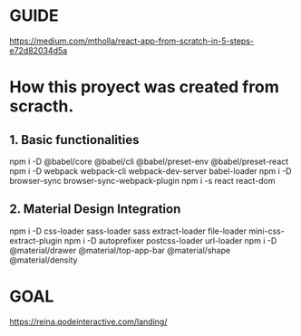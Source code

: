 # GUIDE
https://medium.com/mtholla/react-app-from-scratch-in-5-steps-e72d82034d5a

# How this proyect was created from scracth.
## 1. Basic functionalities
npm i -D @babel/core @babel/cli @babel/preset-env @babel/preset-react
npm i -D webpack webpack-cli webpack-dev-server babel-loader
npm i -D browser-sync browser-sync-webpack-plugin
npm i -s react react-dom

## 2. Material Design Integration
npm i -D css-loader sass-loader sass extract-loader file-loader mini-css-extract-plugin
npm i -D autoprefixer postcss-loader url-loader
npm i -D @material/drawer @material/top-app-bar @material/shape @material/density

# GOAL
https://reina.qodeinteractive.com/landing/